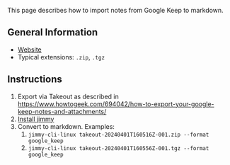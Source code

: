 This page describes how to import notes from Google Keep to markdown.

## General Information

- [Website](https://keep.google.com/)
- Typical extensions: `.zip`, `.tgz`

## Instructions

1. Export via Takeout as described in <https://www.howtogeek.com/694042/how-to-export-your-google-keep-notes-and-attachments/>
2. [Install jimmy](../index.md#installation)
3. Convert to markdown. Examples:
    1. `jimmy-cli-linux takeout-20240401T160516Z-001.zip --format google_keep`
    2. `jimmy-cli-linux takeout-20240401T160556Z-001.tgz --format google_keep`
